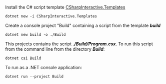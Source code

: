 Install the C# script template [CSharpInteractive.Templates](https://www.nuget.org/packages/CSharpInteractive.Templates)

```shell
dotnet new -i CSharpInteractive.Templates
```

Create a console project "Build" containing a script from the template *__build__*

```shell
dotnet new build -o ./Build
```

This projects contains the script *__./Build/Program.csx__*. To run this script from the command line from the directory *__Build__*:

```shell
dotnet csi Build
```

To run as a .NET console application:

```shell
dotnet run --project Build
```

